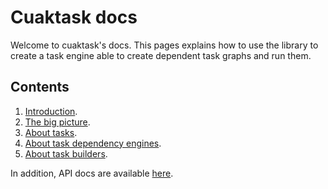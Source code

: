 # Cuaktask docs

Welcome to cuaktask's docs. This pages explains how to use the library to create a task engine able to create dependent task graphs and run them.

## Contents

1. [Introduction](./contents/1-introduction).
2. [The big picture](./contents/2-the-big-picture).
3. [About tasks](./contents/3-about-tasks).
4. [About task dependency engines](./contents/4-about-task-dependency-engines).
5. [About task builders](./contents/5-about-task-builders).

In addition, API docs are available [here](./api/index).

